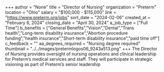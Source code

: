 +++
author = "None"
title = "Director of Nursing"
organization = "Preterm"
location = "Ohio"
salary = "$100,000 - $115,000"
link = "https://www.preterm.org/jobs"
sort_date = "2024-02-06"
created_at = "February 6, 2024"
closing_date = "April 30, 2024"
a_job_type = ["Full Time"]
b_benefits = ["General Benefits","Vision","Dental","Trans health","Long-term disability insurance","Abortion procedure funding","health insurance","Short-term disability insurance","paid time off"]
c_feedback = ""
aa_degrees_required = "Nursing degree required"
thumbnail = "../../images/pretermlogos06_9243a513.png"
+++
The Director of Nursing provides oversight of nursing operations and clinical leadership for Preterm’s medical services and staff. They will participate in strategic visioning as part of Preterm’s senior leadership